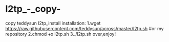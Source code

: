 # l2tp_-_copy-
copy teddysun l2tp_install
installation:
        1.wget https://raw.githubusercontent.com/teddysun/across/master/l2tp.sh  #or my repository
        2.chmod +x l2tp.sh
        3../l2tp.sh
over,enjoy!
